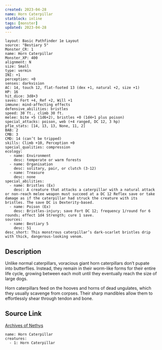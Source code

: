 ```yaml
---
created: 2023-04-28
name: Horn Caterpillar
statblock: inline
tags: [monster]
updated: 2023-04-28
---
```

```statblock
layout: Basic Pathfinder 1e Layout
source: "Bestiary 5"
Monster_CR: 1
name: Horn Caterpillar
Monster_XP: 400
alignment: N
size: Small
type: vermin
INI: +1
perception: +0
senses: darkvision
AC: 14, touch 12, flat-footed 13 (dex +1, natural +2, size +1)
HP: 16
hit_dice: 3d8+3
saves: Fort +4, Ref +2, Will +1
immune: mind-affecting effects
defensive_abilities: bristles
speed: 30 ft., climb 30 ft.
melee: bite +5 (1d6+2), bristles +0 (1d4+1 plus poison)
special_attacks: poison, web (+4 ranged, DC 12, 3 hp)
pf1e_stats: [14, 13, 13, None, 11, 2]
BAB: 2
CMB: 3
CMD: 14 (can’t be tripped)
skills: Climb +10, Perception +0
special_qualities: compression
ecology:
  - name: Environment
    desc: temperate or warm forests
  - name: Organisation
    desc: solitary, pair, or clutch (3-12)
  - name: Treasure
    desc: none
special_abilities:
  - name: Bristles (Ex)
    desc: A creature that attacks a caterpillar with a natural attack or non-reach melee weapon must succeed at a DC 12 Reflex save or take damage as if the caterpillar had struck the creature with its bristles. The save DC is Dexterity-based.
  - name: Poison (Ex)
    desc: Bristles-injury; save Fort DC 12; frequency 1/round for 6 rounds; effect 1d4 Strength; cure 1 save.
sources:
  - name: Bestiary 5
    desc: 51
desc_short: This monstrous caterpillar’s dark-scarlet bristles drip with thick, dangerous-looking venom.
```
## Description
Unlike normal caterpillars, voracious giant horn caterpillars don’t pupate into butterflies. Instead, they remain in their worm-like forms for their entire life cycle, growing between each molt until they eventually reach the size of large dogs.

Horn caterpillars feed on the hooves and horns of dead ungulates, which they usually scavenge from corpses. Their sharp mandibles allow them to effortlessly shear through tendon and bone.
## Source Link
[Archives of Nethys](https://aonprd.com/MonsterDisplay.aspx?ItemName=Horn%20Caterpillar)
```encounter-table
name: Horn Caterpillar
creatures:
  - 1: Horn Caterpillar
```
